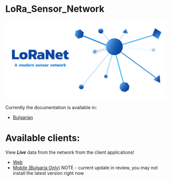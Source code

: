 # LoRa_Sensor_Network

<img src="https://github.com/NikolaTotev/LoRa_Sensor_Network/blob/main/Documentation/Graphics/GooglePlay_Feature_Graphic.png" alt="LoRaNet Feature Graphic"/>


Currently the documentation is available in:
- [Bulgarian](https://github.com/NikolaTotev/LoRa_Sensor_Network/blob/main/Documentation/LoRaNet_Documentation.pdf)
# Available clients:
View ***Live*** data from the network from the client applications!
- [Web](http://nikolatotev-001-site2.ctempurl.com/)
- [Mobile (Bulgaria Only)](https://play.google.com/store/apps/details?id=com.nikolatotev.lora_flutter_client&hl=en&gl=BG) NOTE - current update in review, you may not install the latest version right now

